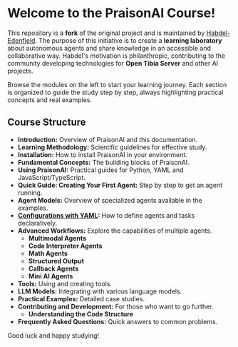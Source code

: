 # Welcome to the PraisonAI Course!

This repository is a **fork** of the original project and is maintained by [Habdel-Edenfield](https://github.com/Habdel-Edenfield). The purpose of this initiative is to create a **learning laboratory** about autonomous agents and share knowledge in an accessible and collaborative way. Habdel's motivation is philanthropic, contributing to the community developing technologies for **Open Tibia Server** and other AI projects.

Browse the modules on the left to start your learning journey. Each section is organized to guide the study step by step, always highlighting practical concepts and real examples.

## Course Structure

* **Introduction:** Overview of PraisonAI and this documentation.
* **Learning Methodology:** Scientific guidelines for effective study.
* **Installation:** How to install PraisonAI in your environment.
* **Fundamental Concepts:** The building blocks of PraisonAI.
* **Using PraisonAI:** Practical guides for Python, YAML and JavaScript/TypeScript.
* **Quick Guide: Creating Your First Agent:** Step by step to get an agent running.
* **Agent Models:** Overview of specialized agents available in the examples.
* **[Configurations with YAML](03_usando_praisonai/06_configuracoes_yaml.md):** How to define agents and tasks declaratively.
* **Advanced Workflows:** Explore the capabilities of multiple agents.
    * **Multimodal Agents**
    * **Code Interpreter Agents**
    * **Math Agents**
    * **Structured Output**
    * **Callback Agents**
    * **Mini AI Agents**
* **Tools:** Using and creating tools.
* **LLM Models:** Integrating with various language models.
* **Practical Examples:** Detailed case studies.
* **Contributing and Development:** For those who want to go further.
    * **Understanding the Code Structure**
* **Frequently Asked Questions:** Quick answers to common problems.

Good luck and happy studying!
